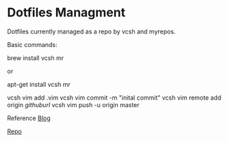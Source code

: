 # Dotfiles Managment #

Dotfiles currently managed as a repo by vcsh and myrepos.


Basic commands:

brew install vcsh mr

or 

apt-get install vcsh mr


vcsh vim add .vim
vcsh vim commit -m "inital commit"
vcsh vim remote add origin _githuburl_
vcsh vim push -u origin master


Reference [Blog](http://www.martin-burger.net/blog/unix-shell/manage-dotfiles-quickly-and-effortlessly/)


[Repo](https://github.com/paigetech/dotfiles)


